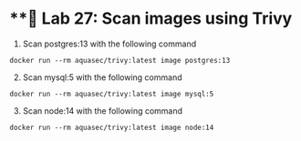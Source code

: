 # **🧪 Lab 27: Scan images using Trivy

1. Scan postgres:13 with the following command
```
docker run --rm aquasec/trivy:latest image postgres:13
```

2. Scan mysql:5 with the following command
```
docker run --rm aquasec/trivy:latest image mysql:5
```

3. Scan node:14 with the following command
```
docker run --rm aquasec/trivy:latest image node:14
```